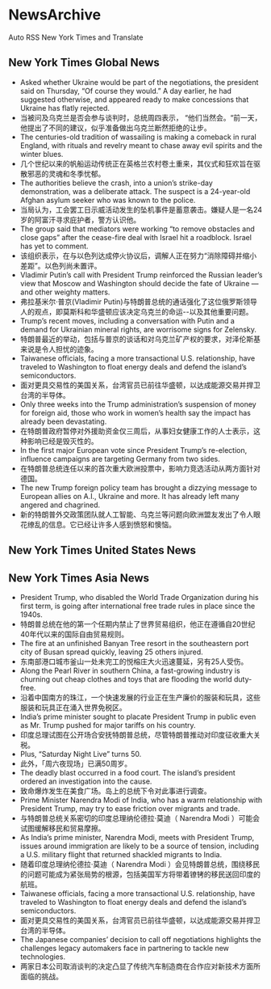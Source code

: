 # NewsArchive
Auto RSS New York Times and Translate

## New York Times Global News
* Asked whether Ukraine would be part of the negotiations, the president said on Thursday, “Of course they would.” A day earlier, he had suggested otherwise, and appeared ready to make concessions that Ukraine has flatly rejected.
* 当被问及乌克兰是否会参与谈判时，总统周四表示， “他们当然会。“前一天，他提出了不同的建议，似乎准备做出乌克兰断然拒绝的让步。
* The centuries-old tradition of wassailing is making a comeback in rural England, with rituals and revelry meant to chase away evil spirits and the winter blues.
* 几个世纪以来的帆船运动传统正在英格兰农村卷土重来，其仪式和狂欢旨在驱散邪恶的灵魂和冬季忧郁。
* The authorities believe the crash, into a union’s strike-day demonstration, was a deliberate attack. The suspect is a 24-year-old Afghan asylum seeker who was known to the police.
* 当局认为，工会罢工日示威活动发生的坠机事件是蓄意袭击。嫌疑人是一名24岁的阿富汗寻求庇护者，警方认识他。
* The group said that mediators were working “to remove obstacles and close gaps” after the cease-fire deal with Israel hit a roadblock. Israel has yet to comment.
* 该组织表示，在与以色列达成停火协议后，调解人正在努力“消除障碍并缩小差距”。以色列尚未置评。
* Vladimir Putin’s call with President Trump reinforced the Russian leader’s view that Moscow and Washington should decide the fate of Ukraine — and other weighty matters.
* 弗拉基米尔·普京(Vladimir Putin)与特朗普总统的通话强化了这位俄罗斯领导人的观点，即莫斯科和华盛顿应该决定乌克兰的命运--以及其他重要问题。
* Trump’s recent moves, including a conversation with Putin and a demand for Ukrainian mineral rights, are worrisome signs for Zelensky.
* 特朗普最近的举动，包括与普京的谈话和对乌克兰矿产权的要求，对泽伦斯基来说是令人担忧的迹象。
* Taiwanese officials, facing a more transactional U.S. relationship, have traveled to Washington to float energy deals and defend the island’s semiconductors.
* 面对更具交易性的美国关系，台湾官员已前往华盛顿，以达成能源交易并捍卫台湾的半导体。
* Only three weeks into the Trump administration’s suspension of money for foreign aid, those who work in women’s health say the impact has already been devastating.
* 在特朗普政府暂停对外援助资金仅三周后，从事妇女健康工作的人士表示，这种影响已经是毁灭性的。
* In the first major European vote since President Trump’s re-election, influence campaigns are targeting Germany from two sides.
* 在特朗普总统连任以来的首次重大欧洲投票中，影响力竞选活动从两方面针对德国。
* The new Trump foreign policy team has brought a dizzying message to European allies on A.I., Ukraine and more. It has already left many angered and chagrined.
* 新的特朗普外交政策团队就人工智能、乌克兰等问题向欧洲盟友发出了令人眼花缭乱的信息。它已经让许多人感到愤怒和懊恼。

## New York Times United States News

## New York Times Asia News
* President Trump, who disabled the World Trade Organization during his first term, is going after international free trade rules in place since the 1940s.
* 特朗普总统在他的第一个任期内禁止了世界贸易组织，他正在遵循自20世纪40年代以来的国际自由贸易规则。
* The fire at an unfinished Banyan Tree resort in the southeastern port city of Busan spread quickly, leaving 25 others injured.
* 东南部港口城市釜山一处未完工的悦榕庄大火迅速蔓延，另有25人受伤。
* Along the Pearl River in southern China, a fast-growing industry is churning out cheap clothes and toys that are flooding the world duty-free.
* 沿着中国南方的珠江，一个快速发展的行业正在生产廉价的服装和玩具，这些服装和玩具正在涌入世界免税区。
* India’s prime minister sought to placate President Trump in public even as Mr. Trump pushed for major tariffs on his country.
* 印度总理试图在公开场合安抚特朗普总统，尽管特朗普推动对印度征收重大关税。
* Plus, “Saturday Night Live” turns 50.
* 此外，「周六夜现场」已满50周岁。
* The deadly blast occurred in a food court. The island’s president ordered an investigation into the cause.
* 致命爆炸发生在美食广场。岛上的总统下令对此事进行调查。
* Prime Minister Narendra Modi of India, who has a warm relationship with President Trump, may try to ease friction over migrants and trade.
* 与特朗普总统关系密切的印度总理纳伦德拉·莫迪（ Narendra Modi ）可能会试图缓解移民和贸易摩擦。
* As India’s prime minister, Narendra Modi, meets with President Trump, issues around immigration are likely to be a source of tension, including a U.S. military flight that returned shackled migrants to India.
* 随着印度总理纳伦德拉·莫迪（ Narendra Modi ）会见特朗普总统，围绕移民的问题可能成为紧张局势的根源，包括美国军方将带着镣铐的移民送回印度的航班。
* Taiwanese officials, facing a more transactional U.S. relationship, have traveled to Washington to float energy deals and defend the island’s semiconductors.
* 面对更具交易性的美国关系，台湾官员已前往华盛顿，以达成能源交易并捍卫台湾的半导体。
* The Japanese companies’ decision to call off negotiations highlights the challenges legacy automakers face in partnering to tackle new technologies.
* 两家日本公司取消谈判的决定凸显了传统汽车制造商在合作应对新技术方面所面临的挑战。

